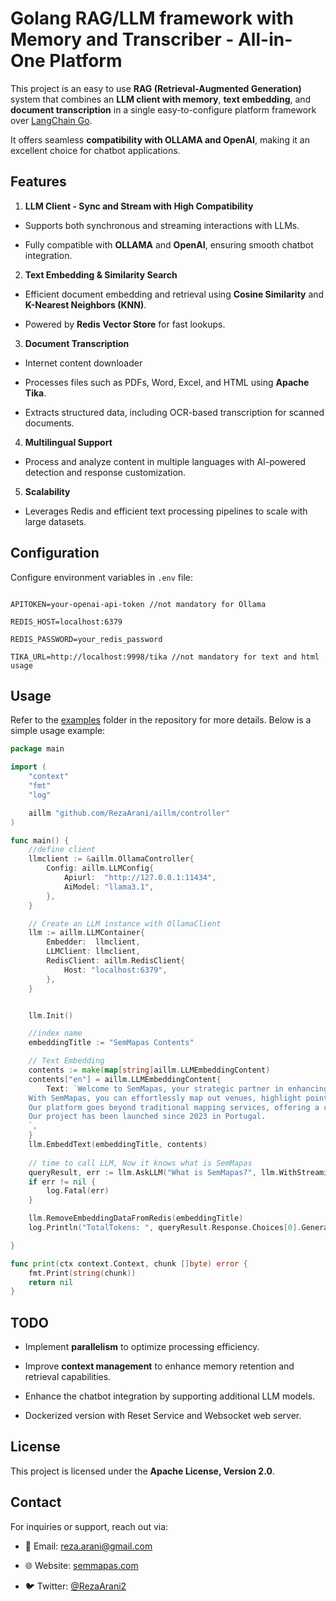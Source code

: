 # **Golang RAG/LLM framework with Memory and Transcriber - All-in-One Platform**
  

This project is an easy to use **RAG (Retrieval-Augmented Generation)** system that combines an **LLM client with memory**, **text embedding**, and **document transcription** in a single easy-to-configure platform  framework over [LangChain Go](https://github.com/tmc/langchaingo).

It offers seamless **compatibility with OLLAMA and OpenAI**, making it an excellent choice for chatbot applications.

  

## **Features**

  

1.  **LLM Client - Sync and Stream with High Compatibility**

- Supports both synchronous and streaming interactions with LLMs.

- Fully compatible with **OLLAMA** and **OpenAI**, ensuring smooth chatbot integration.

  

2.  **Text Embedding & Similarity Search**

- Efficient document embedding and retrieval using **Cosine Similarity** and **K-Nearest Neighbors (KNN)**.

- Powered by **Redis Vector Store** for fast lookups.

  


3.  **Document Transcription**
- Internet content downloader
- Processes files such as PDFs, Word, Excel, and HTML using **Apache Tika**.

- Extracts structured data, including OCR-based transcription for scanned documents.
  

4.  **Multilingual Support**

- Process and analyze content in multiple languages with AI-powered detection and response customization.

  

5.  **Scalability**

- Leverages Redis and efficient text processing pipelines to scale with large datasets.

  

## **Configuration**

  


  

Configure environment variables in `.env` file:

  

```env

APITOKEN=your-openai-api-token //not mandatory for Ollama

REDIS_HOST=localhost:6379

REDIS_PASSWORD=your_redis_password

TIKA_URL=http://localhost:9998/tika //not mandatory for text and html usage

```

  

## **Usage**

  
Refer to the [examples](https://github.com/RezaArani/aillm/tree/master/examples) folder in the repository for more details. Below is a simple usage example:



  

```go
package main

import (
	"context"
	"fmt"
	"log"

	aillm "github.com/RezaArani/aillm/controller"
)

func main() {
	//define client
	llmclient := &aillm.OllamaController{
		Config: aillm.LLMConfig{
			Apiurl:  "http://127.0.0.1:11434",
			AiModel: "llama3.1",
		},
	}

	// Create an LLM instance with OllamaClient
	llm := aillm.LLMContainer{
		Embedder:  llmclient,
		LLMClient: llmclient,
		RedisClient: aillm.RedisClient{
			Host: "localhost:6379",
		},
	}


	llm.Init()

	//index name
	embeddingTitle := "SemMapas Contents"

	// Text Embedding
	contents := make(map[string]aillm.LLMEmbeddingContent)
	contents["en"] = aillm.LLMEmbeddingContent{
		Text: `Welcome to SemMapas, your strategic partner in enhancing local engagement and tourism development. Designed specifically for businesses and municipalities, SemMapas offers a powerful platform to connect with residents and visitors alike, driving growth and prosperity in your community.
	With SemMapas, you can effortlessly map out venues, highlight points of interest, and provide real-time updates to ensure smooth navigation for attendees. Our user-friendly interface and customizable options make it easy to tailor the experience to your specific event or business requirements.
	Our platform goes beyond traditional mapping services, offering a comprehensive suite of features tailored to meet the diverse needs of event organizers and businesses alike. From tourism guides to event navigation, SemMapas empowers you to create immersive experiences that captivate your audience and enhance their journey.
	Our project has been launched since 2023 in Portugal.
	`,
	}
	llm.EmbeddText(embeddingTitle, contents)
	
	// time to call LLM, Now it knows what is SemMapas
	queryResult, err := llm.AskLLM("What is SemMapas?", llm.WithStreamingFunc(print))
	if err != nil {
		log.Fatal(err)
	}

	llm.RemoveEmbeddingDataFromRedis(embeddingTitle)
	log.Println("TotalTokens: ", queryResult.Response.Choices[0].GenerationInfo["TotalTokens"])

}

func print(ctx context.Context, chunk []byte) error {
	fmt.Print(string(chunk))
	return nil
}


```

  

## **TODO**

  

- Implement **parallelism** to optimize processing efficiency.

- Improve **context management** to enhance memory retention and retrieval capabilities.

- Enhance the chatbot integration by supporting additional LLM models.
- Dockerized version with Reset Service and Websocket web server.

  

## **License**

  

This project is licensed under the **Apache License, Version 2.0**.
  

## **Contact**

  

For inquiries or support, reach out via:

  

- 📧 Email: reza.arani@gmail.com

- 🌐 Website: [semmapas.com](https://semmapas.com)

- 🐦 Twitter: [@RezaArani2](https://twitter.com/RezaArani2)
